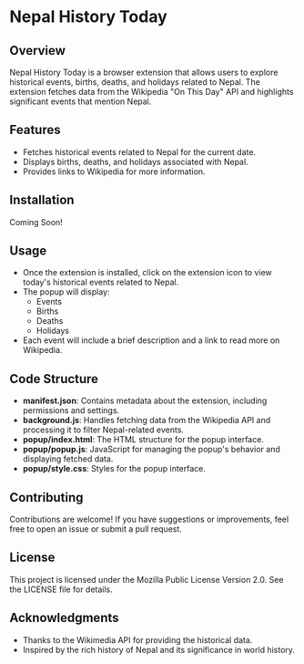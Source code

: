 # Nepal History Today

## Overview
Nepal History Today is a browser extension that allows users to explore historical events, births, deaths, and holidays related to Nepal. The extension fetches data from the Wikipedia "On This Day" API and highlights significant events that mention Nepal.

## Features
- Fetches historical events related to Nepal for the current date.
- Displays births, deaths, and holidays associated with Nepal.
- Provides links to Wikipedia for more information.

## Installation

Coming Soon!

## Usage
- Once the extension is installed, click on the extension icon to view today's historical events related to Nepal.
- The popup will display:
  - Events
  - Births
  - Deaths
  - Holidays
- Each event will include a brief description and a link to read more on Wikipedia.

## Code Structure
- **manifest.json**: Contains metadata about the extension, including permissions and settings.
- **background.js**: Handles fetching data from the Wikipedia API and processing it to filter Nepal-related events.
- **popup/index.html**: The HTML structure for the popup interface.
- **popup/popup.js**: JavaScript for managing the popup's behavior and displaying fetched data.
- **popup/style.css**: Styles for the popup interface.

## Contributing
Contributions are welcome! If you have suggestions or improvements, feel free to open an issue or submit a pull request.

## License
This project is licensed under the Mozilla Public License Version 2.0. See the LICENSE file for details.

## Acknowledgments
- Thanks to the Wikimedia API for providing the historical data.
- Inspired by the rich history of Nepal and its significance in world history.